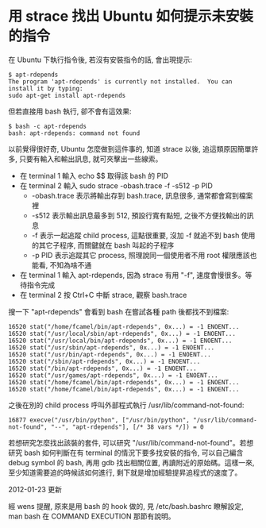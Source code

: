 # 用 strace 找出 Ubuntu 如何提示未安裝的指令

在 Ubuntu 下執行指令後, 若沒有安裝指令的話, 會出現提示:
```
$ apt-rdepends
The program 'apt-rdepends' is currently not installed.  You can install it by typing:
sudo apt-get install apt-rdepends
```
但若直接用 bash 執行, 卻不會有這效果:
```
$ bash -c apt-rdepends
bash: apt-rdepends: command not found
```

以前覺得很好奇, Ubuntu 怎麼做到這件事的, 知道 strace 以後, 追這類原因簡單許多, 只要有輸入和輸出訊息, 就可夾擊出一些線索。

- 在 terminal 1 輸入 echo $$ 取得該 bash 的 PID
- 在 terminal 2 輸入 sudo strace -obash.trace -f -s512 -p PID
    - -obash.trace 表示將輸出存到 bash.trace, 訊息很多, 通常都會寫到檔案裡
    - -s512 表示輸出訊息最多到 512, 預設行寬有點短, 之後不方便找輸出的訊息
    - -f 表示一起追蹤 child process, 這點很重要, 沒加 -f 就追不到 bash 使用的其它子程序, 而關鍵就在 bash 叫起的子程序
    - -p PID 表示追蹤其它 process, 照理說同一個使用者不用 root 權限應該也能看, 不知為啥不通
- 在 terminal 1 輸入 apt-rdepends, 因為 strace 有用 "-f", 速度會慢很多。等待指令完成
- 在 terminal 2 按 Ctrl+C 中斷 strace, 觀察 bash.trace

搜一下 "apt-rdepends" 會看到 bash 在嘗試各種 path 後都找不到檔案:
```
16520 stat("/home/fcamel/bin/apt-rdepends", 0x...) = -1 ENOENT...
16520 stat("/usr/local/sbin/apt-rdepends", 0x...) = -1 ENOENT...
16520 stat("/usr/local/bin/apt-rdepends", 0x...) = -1 ENOENT...
16520 stat("/usr/sbin/apt-rdepends", 0x...) = -1 ENOENT...
16520 stat("/usr/bin/apt-rdepends", 0x...) = -1 ENOENT...
16520 stat("/sbin/apt-rdepends", 0x...) = -1 ENOENT...
16520 stat("/bin/apt-rdepends", 0x...) = -1 ENOENT...
16520 stat("/usr/games/apt-rdepends", 0x...) = -1 ENOENT...
16520 stat("/home/fcamel/bin/apt-rdepends", 0x...) = -1 ENOENT...
16520 stat("/home/fcamel/bin/apt-rdepends", 0x...) = -1 ENOENT...
```

之後在別的 child process 呼叫外部程式執行 /usr/lib/command-not-found:
```
16877 execve("/usr/bin/python", ["/usr/bin/python", "/usr/lib/command-not-found", "--", "apt-rdepends"], [/* 38 vars */]) = 0
```

若想研究怎麼找出該裝的套件, 可以研究 "/usr/lib/command-not-found"。若想研究 bash 如何判斷在有 terminal 的情況下要多找安裝的指令, 可以自己編含 debug symbol 的 bash, 再用 gdb 找出相關位置, 再讀附近的原始碼。這樣一來, 至少知道需要追的時候該如何進行, 剩下就是增加經驗提昇追程式的速度了。

2012-01-23 更新

經 wens 提醒, 原來是用 bash 的 hook 做的, 見 /etc/bash.bashrc 瞭解設定, man bash 在 COMMAND EXECUTION 那節有說明。
